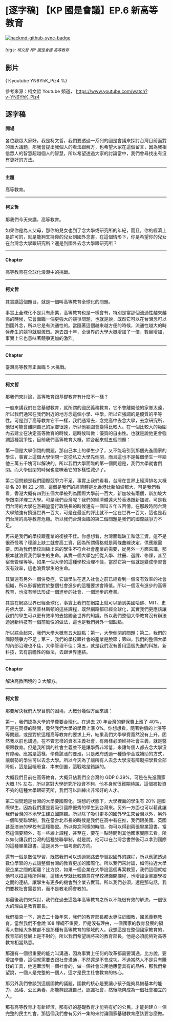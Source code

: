 # [逐字稿] 【KP 國是會議】EP.6 新高等教育

[![hackmd-github-sync-badge](https://hackmd.io/lorLfASaSHGldcRUU3broA/badge)](https://hackmd.io/lorLfASaSHGldcRUU3broA)


###### tags: `柯文哲` `柯P` `國是會議` `高等教育`

## 影片

{%youtube YN6YhK_Piz4 %}

參考來源：柯文哲 Youtube 頻道， https://www.youtube.com/watch?v=YN6YhK_Piz4


## 逐字稿

#### 開場

各位觀眾大家好，我是柯文哲，我們要透過一系列的國是會議來探討台灣目前面對的重大議題，那我會提出我個人的看法跟解方，也希望大家在這個留言，因為我相信眾人的智慧超越個人的智慧，所以希望透過大家的討論當中，我們會尋找出有沒有更好的方法。

---

#### 主題

高等教育。

---

#### 柯文哲

那我們今天來講，高等教育。

如果你是為人父母，那你的兒女也到了念大學或研究所的年紀，而且，你的經濟上是許可的，就是能夠支持你的兒女到國外念書，在這個情形下，你是希望你的兒女在台灣念大學跟研究所？還是到國外去念大學跟研究所？

---

#### Chapter

高等教育在全球化浪潮中的挑戰。

---

#### 柯文哲

其實講這個題目，就是一個叫高等教育全球化的問題。

事實上全球化不是只有產業，高等教育也是一樣會有，特別是當那個流通性越來越高的時候，它會面臨一個更強大的競爭問題，也就是說，既然它可以在台灣念可以到國外念，所以它是有流通性的。當隨著這個越來越方便的時候，流通性越大的時候產生的競爭就越激烈。過去四十年，全世界的大學大概增加了一倍，數目增加，事實上它也意味著競爭更加的激烈。

---

#### Chapter

臺灣高等教育正面臨 5 大挑戰。

---

#### 柯文哲

那我們來討論，高等教育跟基礎教育有什麼不一樣？

一般來講我們在念基礎教育，就所謂的國民義務教育，它不會離開他的家鄉太遠，所以我們通常在我們附近的地方念這個小學、中學，所以它強調的是優質的平等性。可是到了高等教育它不一樣，我們通常去，念完高中去念大學，去念研究所，他很可能會離開自己的家鄉很遠，所以他範圍會變得比較大。在一個比較大的範圍內去建立在決定高等教育的時候，這時候叫做：優質的自由性。也就是說他更會強調這種競爭性，目前我們高等教育大概，綜合起來就五個問題：

第一個是大學倒閉的問題，那自己本土的學生少了，又不能吸引到那個先進國家的學生，事實上這個大學倒閉一定從私立大學先倒閉，而且這也不是每個學生一年給他三萬五千塊可以解決的。所以我們大學面臨的第一個問題是，我們大學就會倒閉。而大學倒閉的時候也意味著它的多樣性減少了。

第二個問題是我們國際競爭力不足，事實上我們看看，台灣在世界上經濟排名大概排名 20 到 22 之間，這個是我們的經濟體是比香港比新加坡都大，可是我們看看，香港大概有四到五個大學被列為國際大學前一百大，新加坡有兩個，新加坡大學跟南洋理工大學。可是我們台灣呢？我們的經濟體遠大於香港跟新加坡，可是我們台灣的大學在游錫堃當行政院長的時候還有一個叫五年五百億，在那段時間台灣大學勉強有擠進世界一百大，可是在最近的評比就不一定在世界一百大，這也是我們台灣的高等教育危機。所以我們台灣面臨的第二個問題是我們的國際競爭力不足。

再來是我們的學校跟產業的銜接不佳。你想想看，台灣面臨缺工和低工資，這不是很奇怪嗎？理論上缺工就會高工資，因為所謂價格就是兩條曲線決定，供應跟需要。因為我們學校訓練出來的學生不符合社會產業的需要，從另外一方面來講，那根本就浪費我們學生的生命。其實一個大學包括從入學、註冊、選課、修課，甚至宿舍管理等等。如果一個大學的這種學校治理不佳，當然它第一個就是變成學習會沒有效率，這也浪費學生的生命。

其實還有另外一個併發症，它讓學生在進入社會之前已經看到一個沒有效率的社會組織，所以影響他對於整個社會進步的這種要求會降低。所以一個沒有進步的高等教育，也沒有辦法形成一個進步的社會，一個進步的產業。

其實在網路世界已經全球化，事實上我們在網路上就可以讀到美國哈佛、MIT、史丹佛大學、甚至普林斯頓的這些課程，既然網路都已經全球化，其實我們更應該讓我們的學生可以更有效率的去接觸全世界的知識。所以我們整個大學教育沒有辦法透過新科技有一個前瞻性的做法，這也是我們另外一個缺點。

所以綜合起來，我們大學大概有五大缺點：第一，大學倒閉的問題；第二，我們的國際競爭力不足；第三，我們的學校跟社會的產業是脫節；第四，我們的整個大學的內部治理也不佳，大學管理不佳；第五，就是我們沒有善用這個先進的科技，新科技，去有前瞻性的做法，去跟世界連結。

---

#### Chapter

解決高教困境的 3 大解方。

---

#### 柯文哲

那要解決我們大學目前的困境，大概分幾個方面來講：

第一，我們認為大學的學費要合理化。在過去 20 年台灣的健保費上漲了 40%，可是在同樣的時間，竟然我們大學的學費上漲 0%。你想想看，隨著物價的上漲等等問題，或是對於這種高等教育的要求上升，結果我們大學學費竟然沒有上升。固然我以前也講過，在不管怎樣的資本主義社會，有兩樣必須維持社會主義，就是醫療跟教育。但是我所謂的社會主義並不是讓學費非常低，來讓每個人都去念大學沒有障礙。應當是這樣，學費該漲的要漲，只是政府透過一種獎學金或補助的方式，讓弱勢的學生可以去念大學。所以今天為了讓所有人去念大學沒有障礙把學費全部降低，這是因噎廢食、本末倒置，這戰略是錯誤的。

大概我們目前在高等教育，大概只佔我們全台灣的 GDP 0.39%，可是在先進國家大概 1% 左右，所以當對大學研究所投資不夠，他本身就很難期待說，這個被投資不夠的這種大學跟研究所，我們可以訓練出非常好的人才。

第二個問題是台灣的大學要國際化。理想的狀態下，大學裡面的學生有 20% 是國際學生，因為我們還是要吸引國際優秀的學生到台灣來。另外一方面也可以藉此讓我們台灣的本地學生建立國際觀。所以除了吸引更多的國外學生來台灣以外，另外一個叫雙聯學制。我在當台北市長的時候是我們在高中有在推，我們跟美國、英國甚至澳洲的學校有這種聯盟。所以你念同樣的時間，你可以得到兩張畢業證書。當然這個要額外，有一些線上課程，甚至在，要花一點時間到其他國家實際去看。所以如何讓我們台灣的這種雙聯學制，就是說，他可以在台灣念書然後可以拿到國際的這種畢業證書。這是另外一個考慮的方向。

還有一個是數位學習，既然我們可以透過網路去學習說國外的課程，所以應該透過數位學習的方式讓整個台灣的教育更加的國際化。所以我們來討論，如何拉近大學跟企業之間的距離？比方說，如果一個企業在大學設這個專案教室，我們這個就給他可以扣這種所得稅，這樣大學就比較願意在學校裡面開課程，也增加企業跟學校之間的連結，讓學生有更多的機會到企業去實習。所以我們必須，還是那句話，我們要教社會需要的，而不是教老師會教的。

那最後我們來探討，我們在過去這幾年高等教育之所以不能很有效的解決，一個很大的理由是教育部長。

我們檢查一下，過去二十幾年來，我們的教育部長都太專注於國教，國民義務教育。當然我們不會說 108 課綱不重要，但是沒有理由，一個國家的教育發展的領導人物絕大多數都不是那種有高等教育的領域的人。我想這是在整個國家教育的，教育部的發展上是不對的。所以我們希望說將來的教育部長，他是必須能夠對高等教育相當熟悉。

那還有一個很重要的能力叫溝通，因為事實上任何的改革都需要溝通。比方說，要增加學費，這個就需要去跟社會溝通，不然還是不會成功。不過當然人不是只有賺錢的工具，他還牽涉到一個社會的，做一個社會公民他應當具有的品格，那我們希望說，一個人是完整的一個人，這才是民主社會教育的核心。

那另外我們會談到這個國教的議題，國教的核心是要讓小孩子能夠具備基本的能力、品格、公民素養，那能夠認識自己，認識社會，然後能夠成為一個社會獨立的人。

那有高等教育才有新經濟，那有好的基礎教育才能夠有好的公民，才能夠建立一個完整的民主社會。那這個我們會有另外一集的來討論國家基礎教育應該要怎麼做。
